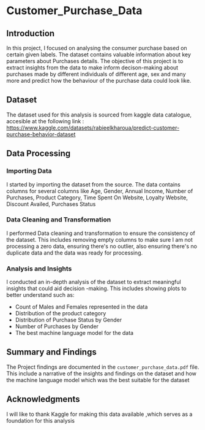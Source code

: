 # Customer_Purchase_Data
## Introduction

In this project, I  focused on analysing the consumer purchase based on certain given labels. The dataset contains valuable information about key parameters about Purchases details. The objective of this project is to extract insights from the data to make inform decison-making about purchases made by different individuals of different age, sex and many more and predict how the behaviour of the purchase data could look like. 
## Dataset

The dataset used for this analysis is sourced from kaggle data catalogue, accesible at the following link : https://www.kaggle.com/datasets/rabieelkharoua/predict-customer-purchase-behavior-dataset

## Data Processing

### Importing Data

I started by importing the dataset from the source. The data contains columns for several columns like Age, Gender, Annual Income, Number of Purchases, Product Category, Time Spent On Website, Loyalty Website, Discount Availed, Purchases Status

### Data Cleaning and Transformation 
I performed Data cleaning and transformation to ensure the consistency of the dataset. This includes removing empty columns to make sure I am not processing a zero data, ensuring there's no outlier, also ensuring there's no duplicate data and the data was ready for processing.

 ### Analysis and Insights 
I conducted an in-depth analysis of the dataset to extract meaningful insights that could aid decision -making. This includes showing plots to better understand such as:

- Count of Males and Females represented in the data
- Distribution of the product category
- Distribution of Purchase Status by Gender 
- Number of Purchases by Gender 
- The best machine language model for the data 
 

## Summary and Findings
 The Project findings are documented in the `customer_purchase_data.pdf` file. This include a narrative of the insights and findings on the dataset and how the machine language model which was the best suitable for the dataset

 ## Acknowledgments

  I will like to thank Kaggle for making this data available ,which serves as a foundation for this analysis
